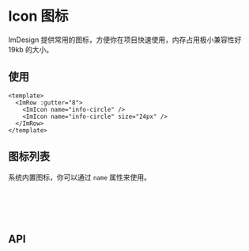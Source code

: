 # Icon 图标

ImDesign 提供常用的图标，方便你在项目快速使用，内存占用极小兼容性好 19kb 的大小。

## 使用

<script setup>
import iconData  from './public/imicon.json'
import { useImMessage } from 'im-design'
const copyText = async (text) => {
  try {
    await navigator.clipboard.writeText(text);
  } catch (err) {
    console.error('Failed to copy text: ', err);

    // Fallback to the older method if Clipboard API isn't available
    const textarea = document.createElement('textarea');
    textarea.value = text;
    textarea.style.position = 'fixed';
    textarea.style.opacity = '0';
    document.body.appendChild(textarea);
    textarea.select();
    try {
      document.execCommand('copy');
    } catch (err) {
      console.error('Fallback copy method failed: ', err);
    }
    document.body.removeChild(textarea);
  }
};

const onCopy = (item) =>{
  copyText(`<ImIcon name="${item.font_class}" />`)
  useImMessage().success('复制成功')
}
</script>

<style lang="scss">

  .icon-list {
    display: flex;
    flex-wrap: wrap!important;
  }

  .icon-item {
    display: flex;
    align-items: center;
    justify-content: center;
    border-radius: 4px;
    overflow: hidden;
    transition: all .3s;
    width: 60px;
    height: 60px;
    cursor: pointer;

    &:hover {
      background: var(--im-rgb-color-1);
      color: var(--im-primary-color-8);
    }

  }
</style>

<ImRow :gutter="8">
    <im-icon name="info-circle" />
    <im-icon name="info-circle" size="24px" />
</ImRow>

```vue
<template>
  <ImRow :gutter="8">
    <ImIcon name="info-circle" />
    <ImIcon name="info-circle" size="24px" />
  </ImRow>
</template>
```

## 图标列表

系统内置图标，你可以通过 `name` 属性来使用。

<div class="icon-list">
    <div class="icon-item" v-ripple="true" v-for="(item, index) in iconData.glyphs" :key="index" @click="()=>onCopy(item)">
      <ImIcon :name="item.font_class" size="36px" />
    </div>
</div>

## API
